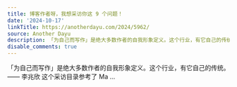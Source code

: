 ```yaml
---
title: 博客作者呀，我想采访你这 9 个问题！
date: '2024-10-17'
linkTitle: https://anotherdayu.com/2024/5962/
source: Another Dayu
description: 「为自己而写作」是绝大多数作者的自我形象定义。这个行业，有它自己的传统。—— 李兆欣 这个采访目录参考了 Ma ...
disable_comments: true
---
```

「为自己而写作」是绝大多数作者的自我形象定义。这个行业，有它自己的传统。—— 李兆欣 这个采访目录参考了 Ma ...
